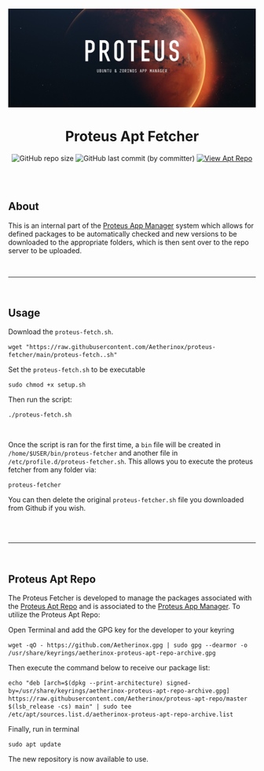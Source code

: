 <p align="center"><img src="https://raw.githubusercontent.com/Aetherinox/proteus-app-manager/main/docs/images/readme/banner_02.png" width="860"></p>
<h1 align="center"><b>Proteus Apt Fetcher</b></h1>

<div align="center">

![GitHub repo size](https://img.shields.io/github/repo-size/Aetherinox/proteus-apt-repo?label=size&color=59702a) ![GitHub last commit (by committer)](https://img.shields.io/github/last-commit/Aetherinox/proteus-apt-repo?color=b43bcc) [![View Apt Repo](https://img.shields.io/badge/Repo%20-%20View%20-%20%23f00e7f?logo=Linux&logoColor=FFFFFF&label=Repo)](https://github.com/Aetherinox/proteus-apt-repo/)

</div>

<br />
<br />

## About
This is an internal part of the [Proteus App Manager](https://github.com/Aetherinox/proteus-app-manager) system which allows for defined packages to be automatically checked and new versions to be downloaded to the appropriate folders, which is then sent over to the repo server to be uploaded.

<br />

---

<br />

## Usage
Download the `proteus-fetch.sh`.
```shell
wget "https://raw.githubusercontent.com/Aetherinox/proteus-fetcher/main/proteus-fetch..sh"
```

Set the `proteus-fetch.sh` to be executable

```shell
sudo chmod +x setup.sh
```

Then run the script:
```shell
./proteus-fetch.sh
```

<br />

Once the script is ran for the first time, a `bin` file will be created in `/home/$USER/bin/proteus-fetcher` and another file in `/etc/profile.d/proteus-fetcher.sh`. This allows you to execute the proteus fetcher from any folder via:
```shell
proteus-fetcher
```

You can then delete the original `proteus-fetcher.sh` file you downloaded from Github if you wish.

<br />

<br />

---

<br />

## Proteus Apt Repo
The Proteus Fetcher is developed to manage the packages associated with the [Proteus Apt Repo](https://github.com/Aetherinox/proteus-apt-repo) and is associated to the [Proteus App Manager](https://github.com/Aetherinox/proteus-app-manager). To utilize the Proteus Apt Repo:

Open Terminal and add the GPG key for the developer to your keyring

```shell
wget -qO - https://github.com/Aetherinox.gpg | sudo gpg --dearmor -o /usr/share/keyrings/aetherinox-proteus-apt-repo-archive.gpg
```

Then execute the command below to receive our package list:
```shell
echo "deb [arch=$(dpkg --print-architecture) signed-by=/usr/share/keyrings/aetherinox-proteus-apt-repo-archive.gpg] https://raw.githubusercontent.com/Aetherinox/proteus-apt-repo/master $(lsb_release -cs) main" | sudo tee /etc/apt/sources.list.d/aetherinox-proteus-apt-repo-archive.list
```

Finally, run in terminal
```shell
sudo apt update
```
The new repository is now available to use.
